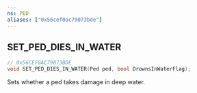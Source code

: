 ```yaml
---
ns: PED
aliases: ["0x56cef0ac79073bde"]
---
```

## SET_PED_DIES_IN_WATER

```c
// 0x56CEF0AC79073BDE
void SET_PED_DIES_IN_WATER(Ped ped, bool DrownsInWaterFlag);
```

Sets whether a ped takes damage in deep water.

